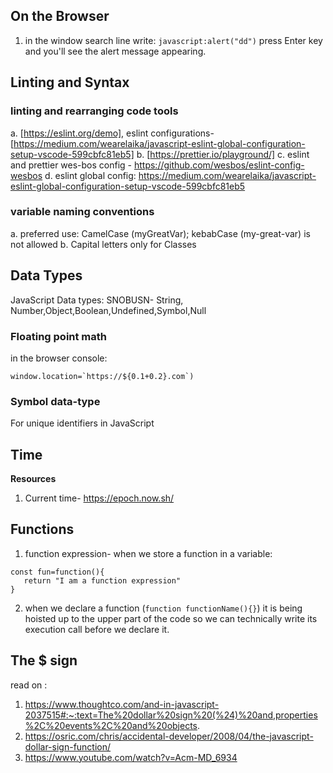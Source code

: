 ## On the Browser

1. in the window search line write: `javascript:alert("dd")` press Enter key and you'll see the alert message appearing.

## Linting and Syntax

### linting and rearranging code tools

a. [https://eslint.org/demo],
eslint configurations-[https://medium.com/wearelaika/javascript-eslint-global-configuration-setup-vscode-599cbfc81eb5]
b. [https://prettier.io/playground/]
c. eslint and prettier wes-bos config - https://github.com/wesbos/eslint-config-wesbos
d. eslint global config: https://medium.com/wearelaika/javascript-eslint-global-configuration-setup-vscode-599cbfc81eb5

### variable naming conventions

a. preferred use: CamelCase (myGreatVar); kebabCase (my-great-var) is not allowed
b. Capital letters only for Classes

## Data Types

JavaScript Data types: SNOBUSN- String, Number,Object,Boolean,Undefined,Symbol,Null

### Floating point math

in the browser console:

```
window.location=`https://${0.1+0.2}.com`)
```

### **Symbol data-type**

For unique identifiers in JavaScript

## Time

**Resources**

1. Current time- https://epoch.now.sh/

## Functions

1. function expression- when we store a function in a variable:

```
const fun=function(){
   return "I am a function expression"
}
```

2. when we declare a function (`function functionName(){}`) it is being hoisted up to the upper part of the code so we can technically write its execution call before we declare it.

## The $ sign

read on :

1. https://www.thoughtco.com/and-in-javascript-2037515#:~:text=The%20dollar%20sign%20(%24)%20and,properties%2C%20events%2C%20and%20objects.
2. https://osric.com/chris/accidental-developer/2008/04/the-javascript-dollar-sign-function/
3. https://www.youtube.com/watch?v=Acm-MD_6934
